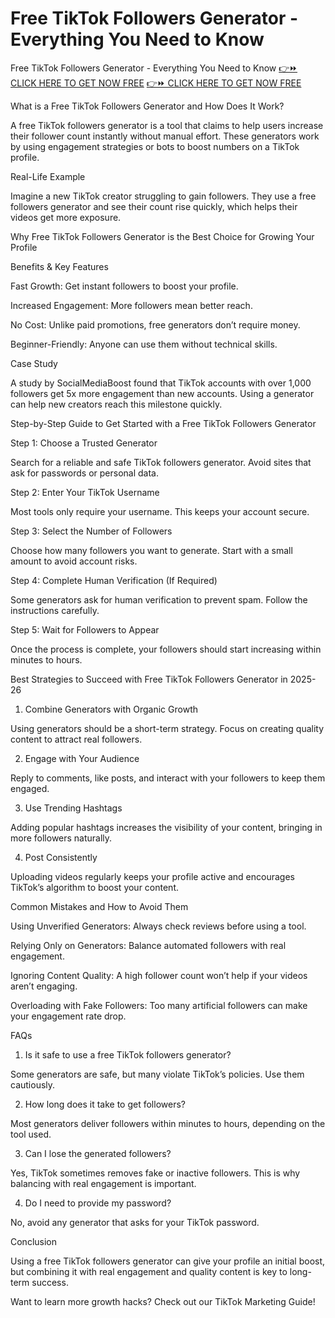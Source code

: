 # Free TikTok Followers Generator - Everything You Need to Know
Free TikTok Followers Generator - Everything You Need to Know
[👉⏩ CLICK HERE TO GET NOW FREE](https://ecomadboosters.xyz/%20free%20tiktok%20followers%20generator/)
[👉⏩ CLICK HERE TO GET NOW FREE](https://ecomadboosters.xyz/%20free%20tiktok%20followers%20generator/)

What is a Free TikTok Followers Generator and How Does It Work?

A free TikTok followers generator is a tool that claims to help users increase their follower count instantly without manual effort. These generators work by using engagement strategies or bots to boost numbers on a TikTok profile.

Real-Life Example

Imagine a new TikTok creator struggling to gain followers. They use a free followers generator and see their count rise quickly, which helps their videos get more exposure.

Why Free TikTok Followers Generator is the Best Choice for Growing Your Profile

Benefits & Key Features

Fast Growth: Get instant followers to boost your profile.

Increased Engagement: More followers mean better reach.

No Cost: Unlike paid promotions, free generators don’t require money.

Beginner-Friendly: Anyone can use them without technical skills.

Case Study

A study by SocialMediaBoost found that TikTok accounts with over 1,000 followers get 5x more engagement than new accounts. Using a generator can help new creators reach this milestone quickly.

Step-by-Step Guide to Get Started with a Free TikTok Followers Generator

Step 1: Choose a Trusted Generator

Search for a reliable and safe TikTok followers generator. Avoid sites that ask for passwords or personal data.

Step 2: Enter Your TikTok Username

Most tools only require your username. This keeps your account secure.

Step 3: Select the Number of Followers

Choose how many followers you want to generate. Start with a small amount to avoid account risks.

Step 4: Complete Human Verification (If Required)

Some generators ask for human verification to prevent spam. Follow the instructions carefully.

Step 5: Wait for Followers to Appear

Once the process is complete, your followers should start increasing within minutes to hours.

Best Strategies to Succeed with Free TikTok Followers Generator in 2025-26

1. Combine Generators with Organic Growth

Using generators should be a short-term strategy. Focus on creating quality content to attract real followers.

2. Engage with Your Audience

Reply to comments, like posts, and interact with your followers to keep them engaged.

3. Use Trending Hashtags

Adding popular hashtags increases the visibility of your content, bringing in more followers naturally.

4. Post Consistently

Uploading videos regularly keeps your profile active and encourages TikTok’s algorithm to boost your content.

Common Mistakes and How to Avoid Them

Using Unverified Generators: Always check reviews before using a tool.

Relying Only on Generators: Balance automated followers with real engagement.

Ignoring Content Quality: A high follower count won’t help if your videos aren’t engaging.

Overloading with Fake Followers: Too many artificial followers can make your engagement rate drop.

FAQs

1. Is it safe to use a free TikTok followers generator?

Some generators are safe, but many violate TikTok’s policies. Use them cautiously.

2. How long does it take to get followers?

Most generators deliver followers within minutes to hours, depending on the tool used.

3. Can I lose the generated followers?

Yes, TikTok sometimes removes fake or inactive followers. This is why balancing with real engagement is important.

4. Do I need to provide my password?

No, avoid any generator that asks for your TikTok password.

Conclusion

Using a free TikTok followers generator can give your profile an initial boost, but combining it with real engagement and quality content is key to long-term success.

Want to learn more growth hacks? Check out our TikTok Marketing Guide!

